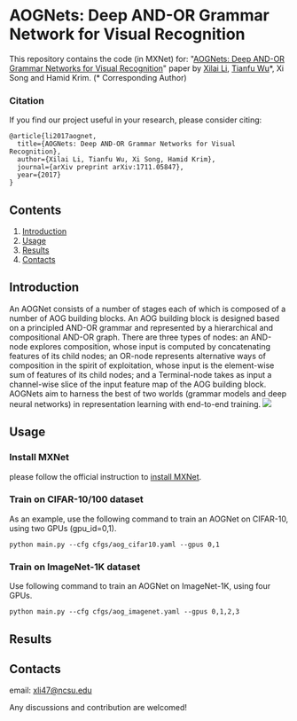 # AOGNets: Deep AND-OR Grammar Network for Visual Recognition
This repository contains the code (in MXNet) for: "[AOGNets: Deep AND-OR Grammar Networks for Visual Recognition](https://arxiv.org/abs/1711.05847)" paper by [Xilai Li](https://xilaili.github.io), [Tianfu Wu](http://www4.ncsu.edu/~twu19/)\*, Xi Song and Hamid Krim. (* Corresponding Author)

### Citation

If you find our project useful in your research, please consider citing:

```
@article{li2017aognet,
  title={AOGNets: Deep AND-OR Grammar Networks for Visual Recognition},
  author={Xilai Li, Tianfu Wu, Xi Song, Hamid Krim},
  journal={arXiv preprint arXiv:1711.05847},
  year={2017}
}
```

## Contents

1. [Introduction](#introduction)
2. [Usage](#usage)
3. [Results](#results)
4. [Contacts](#contacts)

## Introduction
An AOGNet consists of a number of stages each of which is composed of a number of AOG building blocks. An AOG building block is designed based on a principled AND-OR grammar and represented by a hierarchical and compositional AND-OR graph. There are three types of nodes: an AND-node explores composition, whose input is computed by concatenating features of its child nodes; an OR-node represents alternative ways of composition in the spirit of exploitation, whose input is the element-wise sum of features of its child nodes; and a Terminal-node takes as input a channel-wise slice of the input feature map of the AOG building block. AOGNets aim to harness the best of two worlds (grammar models and deep neural networks) in representation learning with end-to-end training.
<img src="https://raw.githubusercontent.com/xilaili/xilaili.github.io/master/images/AOGNet-BuildingBlock.png">

## Usage

### Install MXNet
please follow the official instruction to [install MXNet](https://mxnet.incubator.apache.org/install/index.html).

### Train on CIFAR-10/100 dataset
As an example, use the following command to train an AOGNet on CIFAR-10, using two GPUs (gpu_id=0,1). 
```shell
python main.py --cfg cfgs/aog_cifar10.yaml --gpus 0,1
```

### Train on ImageNet-1K dataset
Use following command to train an AOGNet on ImageNet-1K, using four GPUs. 
```shell
python main.py --cfg cfgs/aog_imagenet.yaml --gpus 0,1,2,3
```

## Results


## Contacts
email: xli47@ncsu.edu

Any discussions and contribution are welcomed!
